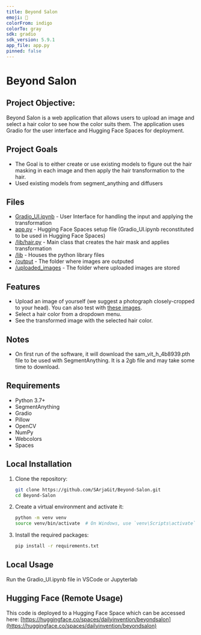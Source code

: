 ```yaml
---
title: Beyond Salon
emoji: 👀
colorFrom: indigo
colorTo: gray
sdk: gradio
sdk_version: 5.9.1
app_file: app.py
pinned: false
---
```


# Beyond Salon

## Project Objective:

Beyond Salon is a web application that allows users to upload an image and select a hair color to see how the color suits them. The application uses Gradio for the user interface and Hugging Face Spaces for deployment.

## Project Goals
- The Goal is to either create or use existing models to figure out the hair masking in each image and then apply the hair transformation to the hair.
- Used existing models from segment_anything and diffusers
  
## Files
* [Gradio_UI.ipynb](https://github.com/SArjaGit/Project-3/blob/Read-me-Branch/Gradio_UI.ipynb) - User Interface for handling the input and applying the transformation
* [app.py](https://github.com/SArjaGit/Beyond-Salon/blob/main/app.py) - Hugging Face Spaces setup file (Gradio_UI.ipynb reconstituted to be used in Hugging Face Spaces)
* [/lib/hair.py](https://github.com/SArjaGit/Project-3/blob/main/lib/hair.py) - Main class that creates the hair mask and applies transformation
* [/lib](https://github.com/SArjaGit/Beyond-Salon/tree/main/lib) - Houses the python library files
* [/output](https://github.com/SArjaGit/Beyond-Salon/tree/main/output) - The folder where images are outputed
* [/uploaded_images](https://github.com/SArjaGit/Beyond-Salon/tree/main/uploaded_images) - The folder where uploaded images are stored

## Features

- Upload an image of yourself (we suggest a photograph closely-cropped to your head).  You can also test with [these images](https://drive.google.com/file/d/1YI5RKQ1K9IMyOxR3koZrlmpPYssVDtUx/view?usp=sharing).
- Select a hair color from a dropdown menu.
- See the transformed image with the selected hair color.

## Notes

- On first run of the software, it will download the sam_vit_h_4b8939.pth file to be used with SegmentAnything.  It is a 2gb file and may take some time to download.

## Requirements

- Python 3.7+
- SegmentAnything
- Gradio
- Pillow
- OpenCV
- NumPy
- Webcolors
- Spaces

## Local Installation

1. Clone the repository:
    ```bash
    git clone https://github.com/SArjaGit/Beyond-Salon.git
    cd Beyond-Salon
    ```

2. Create a virtual environment and activate it:
    ```bash
    python -m venv venv
    source venv/bin/activate  # On Windows, use `venv\Scripts\activate`
    ```

3. Install the required packages:
    ```bash
    pip install -r requirements.txt
    ```

## Local Usage

Run the Gradio_UI.ipynb file in VSCode or Jupyterlab

## Hugging Face (Remote Usage)

This code is deployed to a Hugging Face Space which can be accessed here: [https://huggingface.co/spaces/dailyinvention/beyondsalon](https://huggingface.co/spaces/dailyinvention/beyondsalon)
